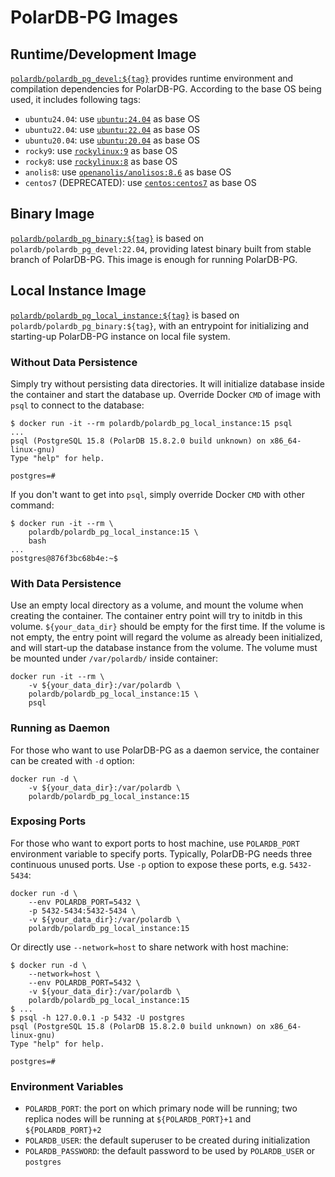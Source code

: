# PolarDB-PG Images

## Runtime/Development Image

[`polardb/polardb_pg_devel:${tag}`](https://hub.docker.com/r/polardb/polardb_pg_devel/tags) provides runtime environment and compilation dependencies for PolarDB-PG. According to the base OS being used, it includes following tags:

- `ubuntu24.04`: use [`ubuntu:24.04`](https://hub.docker.com/_/ubuntu/tags) as base OS
- `ubuntu22.04`: use [`ubuntu:22.04`](https://hub.docker.com/_/ubuntu/tags) as base OS
- `ubuntu20.04`: use [`ubuntu:20.04`](https://hub.docker.com/_/ubuntu/tags) as base OS
- `rocky9`: use [`rockylinux:9`](https://hub.docker.com/_/rockylinux/tags) as base OS
- `rocky8`: use [`rockylinux:8`](https://hub.docker.com/_/rockylinux/tags) as base OS
- `anolis8`: use [`openanolis/anolisos:8.6`](https://hub.docker.com/r/openanolis/anolisos/tags) as base OS
- `centos7` (DEPRECATED): use [`centos:centos7`](https://hub.docker.com/_/centos/tags) as base OS

## Binary Image

[`polardb/polardb_pg_binary:${tag}`](https://hub.docker.com/r/polardb/polardb_pg_binary/tags) is based on `polardb/polardb_pg_devel:22.04`, providing latest binary built from stable branch of PolarDB-PG. This image is enough for running PolarDB-PG.

## Local Instance Image

[`polardb/polardb_pg_local_instance:${tag}`](https://hub.docker.com/r/polardb/polardb_pg_local_instance/tags) is based on `polardb/polardb_pg_binary:${tag}`, with an entrypoint for initializing and starting-up PolarDB-PG instance on local file system.

### Without Data Persistence

Simply try without persisting data directories. It will initialize database inside the container and start the database up. Override Docker `CMD` of image with `psql` to connect to the database:

```shell
$ docker run -it --rm polardb/polardb_pg_local_instance:15 psql
...
psql (PostgreSQL 15.8 (PolarDB 15.8.2.0 build unknown) on x86_64-linux-gnu)
Type "help" for help.

postgres=#
```

If you don't want to get into `psql`, simply override Docker `CMD` with other command:

```shell
$ docker run -it --rm \
    polardb/polardb_pg_local_instance:15 \
    bash
...
postgres@876f3bc68b4e:~$
```

### With Data Persistence

Use an empty local directory as a volume, and mount the volume when creating the container. The container entry point will try to initdb in this volume. `${your_data_dir}` should be empty for the first time. If the volume is not empty, the entry point will regard the volume as already been initialized, and will start-up the database instance from the volume. The volume must be mounted under `/var/polardb/` inside container:

```shell
docker run -it --rm \
    -v ${your_data_dir}:/var/polardb \
    polardb/polardb_pg_local_instance:15 \
    psql
```

### Running as Daemon

For those who want to use PolarDB-PG as a daemon service, the container can be created with `-d` option:

```shell
docker run -d \
    -v ${your_data_dir}:/var/polardb \
    polardb/polardb_pg_local_instance:15
```

### Exposing Ports

For those who want to export ports to host machine, use `POLARDB_PORT` environment variable to specify ports. Typically, PolarDB-PG needs three continuous unused ports. Use `-p` option to expose these ports, e.g. `5432-5434`:

```shell
docker run -d \
    --env POLARDB_PORT=5432 \
    -p 5432-5434:5432-5434 \
    -v ${your_data_dir}:/var/polardb \
    polardb/polardb_pg_local_instance:15
```

Or directly use `--network=host` to share network with host machine:

```shell
$ docker run -d \
    --network=host \
    --env POLARDB_PORT=5432 \
    -v ${your_data_dir}:/var/polardb \
    polardb/polardb_pg_local_instance:15
$ ...
$ psql -h 127.0.0.1 -p 5432 -U postgres
psql (PostgreSQL 15.8 (PolarDB 15.8.2.0 build unknown) on x86_64-linux-gnu)
Type "help" for help.

postgres=#
```

### Environment Variables

- `POLARDB_PORT`: the port on which primary node will be running; two replica nodes will be running at `${POLARDB_PORT}+1` and `${POLARDB_PORT}+2`
- `POLARDB_USER`: the default superuser to be created during initialization
- `POLARDB_PASSWORD`: the default password to be used by `POLARDB_USER` or `postgres`
